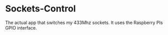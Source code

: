 # Sockets-Control

The actual app that switches my 433Mhz sockets. It uses the Raspberry PIs GPIO interface.
